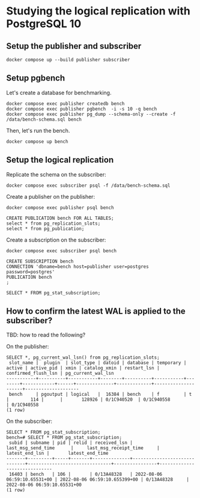 # Studying the logical replication with PostgreSQL 10

## Setup the publisher and subscriber

```
docker compose up --build publisher subscriber
```

## Setup pgbench

Let's create a database for benchmarking.

```
docker compose exec publisher createdb bench
docker compose exec publisher pgbench  -i -s 10 -q bench
docker compose exec publisher pg_dump --schema-only --create -f /data/bench-schema.sql bench
```

Then, let's run the bench.

```
docker compose up bench
```

## Setup the logical replication

Replicate the schema on the subscriber:
```
docker compose exec subscriber psql -f /data/bench-schema.sql
```

Create a publisher on the publisher:
```
docker compose exec publisher psql bench

CREATE PUBLICATION bench FOR ALL TABLES;
select * from pg_replication_slots;
select * from pg_publication;
```

Create a subscription on the subscriber:
```
docker compose exec subscriber psql bench

CREATE SUBSCRIPTION bench
CONNECTION 'dbname=bench host=publisher user=postgres password=postgres'
PUBLICATION bench
;

SELECT * FROM pg_stat_subscription;
```

## How to confirm the latest WAL is applied to the subscriber?

TBD: how to read the following?

On the publisher:
```
SELECT *, pg_current_wal_lsn() from pg_replication_slots;
 slot_name |  plugin  | slot_type | datoid | database | temporary | active | active_pid | xmin | catalog_xmin | restart_lsn | confirmed_flush_lsn | pg_current_wal_lsn
-----------+----------+-----------+--------+----------+-----------+--------+------------+------+--------------+-------------+---------------------+--------------------
 bench     | pgoutput | logical   |  16384 | bench    | f         | t      |        114 |      |       128926 | 0/1C940520  | 0/1C940558          | 0/1C940558
(1 row)
```

On the subscriber:
```
SELECT * FROM pg_stat_subscription;
bench=# SELECT * FROM pg_stat_subscription;
 subid | subname | pid | relid | received_lsn |      last_msg_send_time      |     last_msg_receipt_time     | latest_end_lsn |       latest_end_time
-------+---------+-----+-------+--------------+------------------------------+-------------------------------+----------------+------------------------------
 16403 | bench   | 106 |       | 0/13A48328   | 2022-08-06 06:59:10.65531+00 | 2022-08-06 06:59:10.655399+00 | 0/13A48328     | 2022-08-06 06:59:10.65531+00
(1 row)
```
